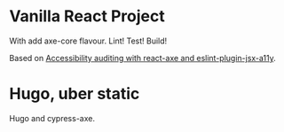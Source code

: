 # Vanilla React Project

With add axe-core flavour. Lint! Test! Build!

Based on [Accessibility auditing with react-axe and eslint-plugin-jsx-a11y](https://web.dev/accessibility-auditing-react/).

# Hugo, uber static

Hugo and cypress-axe.
